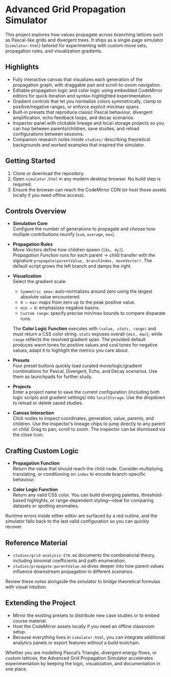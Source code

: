 # Advanced Grid Propagation Simulator

This project explores how values propagate across branching lattices such as Pascal-like grids and divergent trees. It ships as a single-page simulator (`simulator.html`) tailored for experimenting with custom move sets, propagation rules, and visualization gradients.

## Highlights
- Fully interactive canvas that visualizes each generation of the propagation graph, with draggable pan and scroll-to-zoom navigation.
- Editable propagation logic and color logic using embedded CodeMirror editors for quick iteration and syntax-highlighted experimentation.
- Gradient controls that let you normalize colors symmetrically, clamp to positive/negative ranges, or enforce explicit min/max spans.
- Built-in presets that reproduce classic Pascal behaviour, divergent amplification, echo feedback loops, and decay scenarios.
- Inspector panel with clickable lineage and local-storage projects so you can hop between parents/children, save studies, and reload configurations between sessions.
- Companion research notes inside `studies/` describing theoretical backgrounds and worked examples that inspired the simulator.

## Getting Started
1. Clone or download the repository.
2. Open `simulator.html` in any modern desktop browser. No build step is required.
3. Ensure the browser can reach the CodeMirror CDN (or host those assets locally if you need offline access).

## Controls Overview
- **Simulation Core**  
  Configure the number of generations to propagate and choose how multiple contributions reunify (`sum`, `average`, `max`).

- **Propagation Rules**  
  *Move Vectors* define how children spawn (`[dx, dy]`).  
  *Propagation Function* runs for each parent → child transfer with the signature `propagate(parentValue, branchIndex, moveVector)`. The default script grows the left branch and damps the right.

- **Visualization**  
  Select the gradient scale:
  - `Symmetric ±max`: auto-normalizes around zero using the largest absolute value encountered.
  - `0 → max`: maps from zero up to the peak positive value.
  - `min → 0`: emphasizes negative basins.
  - `Custom range`: specify precise min/max bounds to compare disparate runs.
  
  The **Color Logic Function** executes with `(value, stats, range)` and must return a CSS color string. `stats` exposes overall `{min, max}`, while `range` reflects the resolved gradient span. The provided default produces warm tones for positive values and cool tones for negative values; adapt it to highlight the metrics you care about.

- **Presets**  
  Four preset buttons quickly load curated move/logic/gradient combinations for Pascal, Divergent, Echo, and Decay scenarios. Use them as launchpads for further study.

- **Projects**  
  Enter a project name to save the current configuration (including both logic scripts and gradient settings) into `localStorage`. Use the dropdown to reload or delete saved studies.

- **Canvas Interaction**  
  Click nodes to inspect coordinates, generation, value, parents, and children. Use the inspector’s lineage chips to jump directly to any parent or child. Drag to pan; scroll to zoom. The inspector can be dismissed via the close icon.

## Crafting Custom Logic
- **Propagation Function**  
  Return the value that should reach the child node. Consider multiplying, translating, or conditioning on `index` to encode branch-specific behaviour.

- **Color Logic Function**  
  Return any valid CSS color. You can build diverging palettes, threshold-based highlights, or range-dependent styling—ideal for comparing datasets or spotting anomalies.

Runtime errors inside either editor are surfaced by a red outline, and the simulator falls back to the last valid configuration so you can quickly recover.

## Reference Material
- `studies/grid-analysis-ITA.md` documents the combinatorial theory, including binomial coefficients and path enumeration.
- `studies/propagate-parentValue.md` dives deeper into how parent values influence downstream propagation in different scenarios.

Review these notes alongside the simulator to bridge theoretical formulas with visual intuition.

## Extending the Project
- Mirror the existing presets to distribute new case studies or to embed course material.
- Host the CodeMirror assets locally if you need an offline classroom setup.
- Because everything lives in `simulator.html`, you can integrate additional analytics panels or export features without a build toolchain.

Whether you are modelling Pascal’s Triangle, divergent energy flows, or custom lattices, the Advanced Grid Propagation Simulator accelerates experimentation by keeping the logic, visualization, and documentation in one place.
